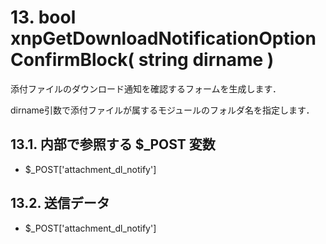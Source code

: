 # 13. bool xnpGetDownloadNotificationOptionConfirmBlock\( string dirname \)

添付ファイルのダウンロード通知を確認するフォームを生成します．

dirname引数で添付ファイルが属するモジュールのフォルダ名を指定します．

## 13.1. 内部で参照する $\_POST 変数 <a id="13-1-post"></a>

* $\_POST\['attachment\_dl\_notify'\]

## 13.2. 送信データ <a id="13-2"></a>

* $\_POST\['attachment\_dl\_notify'\]

